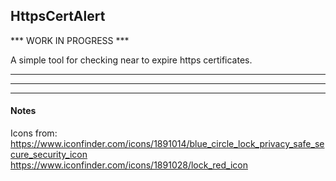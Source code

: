 ﻿## HttpsCertAlert

*** WORK IN PROGRESS ***

A simple tool for checking near to expire https certificates.

---
---
---

#### Notes

Icons from:
https://www.iconfinder.com/icons/1891014/blue_circle_lock_privacy_safe_secure_security_icon
https://www.iconfinder.com/icons/1891028/lock_red_icon

